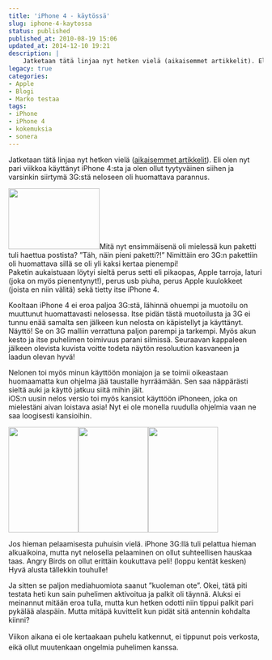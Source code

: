 ```yaml
---
title: 'iPhone 4 - käytössä'
slug: iphone-4-kaytossa
status: published
published_at: 2010-08-19 15:06
updated_at: 2014-12-10 19:21
description: |
    Jatketaan tätä linjaa nyt hetken vielä (aikaisemmet artikkelit). Eli olen nyt pari viikkoa käyttänyt iPhone 4:sta ja olen ollut tyytyväinen siihen ja varsinkin siirtymä 3G:stä neloseen oli huomattava parannus. Mitä nyt ensimmäisenä oli mielessä kun paketti tuli haettua postista? ”Täh, näin pieni paketti?!” Nimittäin ero 3G:n pakettiin oli huomattava sillä se oli yli kaksi kertaa… Jatka lukemista iPhone 4 – käytössä
legacy: true
categories:
- Apple
- Blogi
- Marko testaa
tags:
- iPhone
- iPhone 4
- kokemuksia
- sonera
---
```


<p>Jatketaan tätä linjaa nyt hetken vielä (<a href="https://markokaartinen.net/tag/iphone-4/" target="_blank">aikaisemmet artikkelit</a>). Eli olen nyt pari viikkoa käyttänyt iPhone 4:sta ja olen ollut tyytyväinen siihen ja varsinkin siirtymä 3G:stä neloseen oli huomattava parannus.</p>
<p><a href="https://cdn.markokaartinen.net/uploads/2010/08/IMG_2396.jpg"><img loading="lazy" decoding="async" class="alignright size-medium wp-image-1075" title="iPhone 4 ja 3G lootat" src="https://cdn.markokaartinen.net/uploads/2010/08/IMG_2396-300x200.jpg" alt="" width="180" height="120" /></a>Mitä nyt ensimmäisenä oli mielessä kun paketti tuli haettua postista? &#8221;Täh, näin pieni paketti?!&#8221; Nimittäin ero 3G:n pakettiin oli huomattava sillä se oli yli kaksi kertaa pienempi!<br />
Paketin aukaistuaan löytyi sieltä perus setti eli pikaopas, Apple tarroja, laturi (joka on myös pienentynyt!), perus usb piuha, perus Apple kuulokkeet (joista en niin välitä) sekä tietty itse iPhone 4.</p>
<p>Kooltaan iPhone 4 ei eroa paljoa 3G:stä, lähinnä ohuempi ja muotoilu on muuttunut huomattavasti nelosessa. Itse pidän tästä muotoilusta ja 3G ei tunnu enää samalta sen jälkeen kun nelosta on käpistellyt ja käyttänyt.<br />
Näyttö! Se on 3G malliin verrattuna paljon parempi ja tarkempi. Myös akun kesto ja itse puhelimen toimivuus parani silmissä. Seuraavan kappaleen jälkeen olevista kuvista voitte todeta näytön resoluution kasvaneen ja laadun olevan hyvä!</p>
<p>Nelonen toi myös minun käyttöön moniajon ja se toimii oikeastaan huomaamatta kun ohjelma jää taustalle hyrräämään. Sen saa näppärästi sieltä auki ja käyttö jatkuu siitä mihin jäit.<br />
iOS:n uusin nelos versio toi myös kansiot käyttöön iPhoneen, joka on mielestäni aivan loistava asia! Nyt ei ole monella ruudulla ohjelmia vaan ne saa loogisesti kansioihin.</p>
<p><a href="https://cdn.markokaartinen.net/uploads/2010/08/IMG_00351.png"><img loading="lazy" decoding="async" class="size-full wp-image-1078" title="iPhone 4 moniajo" src="https://cdn.markokaartinen.net/uploads/2010/08/IMG_00351.png" alt="" width="138" height="208" srcset="https://cdn.markokaartinen.net/uploads/2010/08/IMG_00351.png 640w, https://cdn.markokaartinen.net/uploads/2010/08/IMG_00351-600x900.png 600w" sizes="(max-width: 138px) 100vw, 138px" /></a><a href="https://cdn.markokaartinen.net/uploads/2010/08/IMG_00361.png"><img loading="lazy" decoding="async" class="size-full wp-image-1079" title="iPhone 4 kansioita ja ohjelmia" src="https://cdn.markokaartinen.net/uploads/2010/08/IMG_00361.png" alt="" width="138" height="208" srcset="https://cdn.markokaartinen.net/uploads/2010/08/IMG_00361.png 640w, https://cdn.markokaartinen.net/uploads/2010/08/IMG_00361-600x900.png 600w" sizes="(max-width: 138px) 100vw, 138px" /></a><a href="https://cdn.markokaartinen.net/uploads/2010/08/IMG_00371.png"><img loading="lazy" decoding="async" class="size-full wp-image-1080" title="iPhone 4 kansion sisältö" src="https://cdn.markokaartinen.net/uploads/2010/08/IMG_00371.png" alt="" width="138" height="208" srcset="https://cdn.markokaartinen.net/uploads/2010/08/IMG_00371.png 640w, https://cdn.markokaartinen.net/uploads/2010/08/IMG_00371-600x900.png 600w" sizes="(max-width: 138px) 100vw, 138px" /></a></p>
<p>Jos hieman pelaamisesta puhuisin vielä. iPhone 3G:llä tuli pelattua hieman alkuaikoina, mutta nyt nelosella pelaaminen on ollut suhteellisen hauskaa taas. Angry Birds on ollut erittäin koukuttava peli! (loppu kentät kesken)<br />
Hyvä alusta tällekkin touhulle!</p>
<p>Ja sitten se paljon mediahuomiota saanut &#8221;kuoleman ote&#8221;. Okei, tätä piti testata heti kun sain puhelimen aktivoitua ja palkit oli täynnä. Aluksi ei meinannut mitään eroa tulla, mutta kun hetken odotti niin tippui palkit pari pykälää alaspäin. Mutta mitäpä kuvittelit kun pidät sitä antennin kohdalta kiinni?</p>
<p><span style="line-height: 1.5;">Viikon aikana ei ole kertaakaan puhelu katkennut, ei tippunut pois verkosta, eikä ollut muutenkaan ongelmia puhelimen kanssa.</span></p>